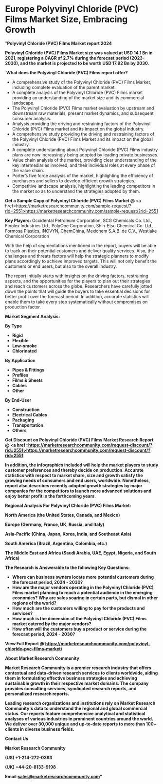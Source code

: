 # Europe Polyvinyl Chloride (PVC) Films Market Size, Embracing Growth
"<strong>Polyvinyl Chloride (PVC) Films Market report 2024</strong>

<strong>Polyvinyl Chloride (PVC) Films Market size was valued at USD 14.1 Bn in 2021, registering a CAGR of 2.7% during the forecast period (2023-2030), and the market is projected to be worth USD 17.92 Bn by 2030.</strong>

 <strong><b>What does the Polyvinyl Chloride (PVC) Films report offer?</b></strong>
<ul>
  <li>A comprehensive study of the Polyvinyl Chloride (PVC) Films Market, including complete evaluation of the parent market.</li>
  <li>A complete analysis of the Polyvinyl Chloride (PVC) Films market providing an understanding of the market size and its commercial landscape.</li>
  <li>The Polyvinyl Chloride (PVC) Films market evaluation by upstream and downstream raw materials, present market dynamics, and subsequent consumer analysis.</li>
  <li>Analysis providing the driving and restraining factors of the Polyvinyl Chloride (PVC) Films market and its impact on the global industry.</li>
  <li>A comprehensive study providing the driving and restraining factors of the Polyvinyl Chloride (PVC) Films Market and its impact on the global industry.</li>
  <li>A complete understanding about Polyvinyl Chloride (PVC) Films industry plans are now increasingly being adopted by leading private businesses.</li>
  <li>Value chain analysis of the market, providing clear understanding of the key intermediaries involved, and their individual roles at every phase of the value chain.</li>
  <li>Porter’s five force analysis of the market, highlighting the efficiency of purchasers and sellers to develop efficient growth strategies.</li>
  <li>Competitive landscape analysis, highlighting the leading competitors in the market so as to understand the strategies adopted by them.</li>
</ul>

<strong>Get a Sample Copy of Polyvinyl Chloride (PVC) Films Market @ </strong><a href=https://marketresearchcommunity.com/sample-request/?rid=2551><u>https://marketresearchcommunity.com/sample-request/?rid=2551</u></a>

<strong>Key Players:</strong> 
Occidental Petroleum Corporation, SCG Chemicals Co. Ltd., Finolex Industries Ltd., PolyOne Corporation, Shin-Etsu Chemical Co. Ltd., Formosa Plastics, INOVYN, ChemChina, Mexichem S.A.B. de C.V., Westlake Chemical Corporation

With the help of segmentations mentioned in the report, buyers will be able to track on their potential customers and deliver quality services. Also, the challenges and threats factors will help the strategic planners to modify plans accordingly to achieve improved targets. This will not only benefit the customers or end users, but also to the overall industry.

The report initially starts with insights on the driving factors, restraining aspects, and the opportunities for the players to plan out their strategies and reach customers across the globe. Researchers have carefully jotted down the points that will guide the buyers to take essential decisions for better profit over the forecast period. In addition, accurate statistics will enable them to take every step systematically without compromises on production factor.

<strong>Market Segment Analysis:</strong>


<strong><strong>By Type</strong></h4>
<ul>
 	<li>Rigid</li>
 	<li>Flexible</li>
 	<li>Low-smoke</li>
 	<li>Chlorinated</li>
</ul>
<strong><strong>By Application</strong></h4>
<ul>
 	<li>Pipes &amp; Fittings</li>
 	<li>Profiles</li>
 	<li>Films &amp; Sheets</li>
 	<li>Cables</li>
 	<li>Other</li>
</ul>
<strong><strong>By End-User</strong></h4>
<ul>
 	<li>Construction</li>
 	<li>Electrical Cables</li>
 	<li>Packaging</li>
 	<li>Transportation</li>
 	<li>Others</li>
</ul>

<strong>Get Discount on Polyvinyl Chloride (PVC) Films Market Research Report @ </b></strong><a href=https://marketresearchcommunity.com/request-discount/?rid=2551><u>https://marketresearchcommunity.com/request-discount/?rid=2551</u></a>

In addition, the infographics included will help the market players to study customer preferences and thereby decide on production. Accurate statistics with respect to market share, size and growth satisfy the growing needs of consumers and end users, worldwide. Nonetheless, report also describes recently adopted growth strategies by major companies for the competitors to launch more advanced solutions and enjoy better profit in the forthcoming years.

<strong>Regional Analysis For Polyvinyl Chloride (PVC) Films Market:</strong>

<strong>North America</strong> (the United States, Canada, and Mexico)

<strong>Europe</strong> (Germany, France, UK, Russia, and Italy)

<strong>Asia-Pacific</strong> (China, Japan, Korea, India, and Southeast Asia)

<strong>South America</strong> (Brazil, Argentina, Colombia, etc.)

<strong>The Middle East and Africa</strong> (Saudi Arabia, UAE, Egypt, Nigeria, and South Africa)

<strong>The Research is Answerable to the following Key Questions:</strong>
<ul>
 	<li>Where can business owners locate more potential customers during the forecast period, 2024 - 2030?</li>
 	<li>How are the major vendors operating in the Polyvinyl Chloride (PVC) Films market planning to reach a potential audience in the emerging economies? Why are sales soaring in certain parts, but dismal in other regions of the world?</li>
 	<li>How much are the customers willing to pay for the products and services?</li>
 	<li>How much is the dimension of the Polyvinyl Chloride (PVC) Films market catered by the major vendors?</li>
 	<li>How often will the customers buy a product or service during the forecast period, 2024 - 2030?</li>
</ul>

<strong>View Full Report @</strong> <a href=https://marketresearchcommunity.com/polyvinyl-chloride-pvc-films-market/>https://marketresearchcommunity.com/polyvinyl-chloride-pvc-films-market/</a>

<strong>About Market Research Community</strong>

Market Research Community is a premier research industry that offers contextual and data-driven research services to clients worldwide, aiding them in formulating effective business strategies and achieving sustainable growth in their respective market domains. The company provides consulting services, syndicated research reports, and personalized research reports.

Leading research organizations and institutions rely on Market Research Community's data to understand the regional and global commercial status. Our reports feature comprehensive analytical and statistical analyses of various industries in prominent countries around the world. We deliver over 30,000 unique and up-to-date reports to more than 100+ clients in diverse business fields.

<strong>Contact Us</strong>

<strong>Market Research Community</strong>

(US) +1-214-272-0393

(UK) +44-20-8133-9198

<strong>Email:</strong>sales@marketresearchcommunity.com"
